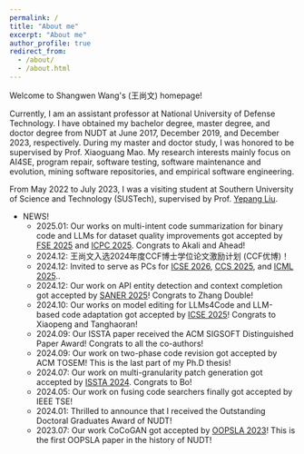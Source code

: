 ```yaml
---
permalink: /
title: "About me"
excerpt: "About me"
author_profile: true
redirect_from: 
  - /about/
  - /about.html
---
```


Welcome to Shangwen Wang's (王尚文) homepage!

Currently, I am an assistant professor at National University of Defense Technology. I have obtained my bachelor degree, master degree, and doctor degree from NUDT at June 2017, December 2019, and December 2023, respectively. During my master and doctor study, I was honored to be supervised by Prof. Xiaoguang Mao. My research interests mainly focus on AI4SE, program repair, software testing, software maintenance and evolution, mining software repositories, and empirical software engineering.

From May 2022 to July 2023, I was a visiting student at Southern University of Science and Technology (SUSTech), supervised by Prof. [Yepang Liu](https://yepangliu.github.io/).

* NEWS!
  * 2025.01: Our works on multi-intent code summarization for binary code and LLMs for dataset quality improvements got accepted by [FSE 2025](https://conf.researchr.org/home/fse-2025) and [ICPC 2025](https://conf.researchr.org/home/icpc-2025). Congrats to Akali and Ahead!
  * 2024.12: 王尚文入选2024年度CCF博士学位论文激励计划 (CCF优博)！
  * 2024.12: Invited to serve as PCs for [ICSE 2026](https://conf.researchr.org/home/icse-2026), [CCS 2025](https://www.sigsac.org/ccs/CCS2025/), and [ICML 2025](https://icml.cc/)..
  * 2024.12: Our work on API entity detection and context completion got accepted by [SANER 2025](https://conf.researchr.org/home/saner-2025)! Congrats to Zhang Double!
  * 2024.10: Our works on model editing for LLMs4Code and LLM-based code adaptation got accepted by [ICSE 2025](https://conf.researchr.org/home/icse-2025)! Congrats to Xiaopeng and Tanghaoran!
  * 2024.09: Our ISSTA paper received the ACM SIGSOFT Distinguished Paper Award! Congrats to all the co-authors!
  * 2024.09: Our work on two-phase code revision got accepted by ACM TOSEM! This is the last part of my Ph.D thesis!
  * 2024.07: Our work on multi-granularity patch generation got accepted by [ISSTA 2024](https://2024.issta.org/). Congrats to Bo!
  * 2024.05: Our work on fusing code searchers finally got accepted by IEEE TSE!
  * 2024.01: Thrilled to announce that I received the Outstanding Doctoral Graduates Award of NUDT!
  * 2023.07: Our work CoCoGAN got accepted by [OOPSLA 2023](https://2023.splashcon.org/track/splash-2023-oopsla)! This is the first OOPSLA paper in the history of NUDT! 
  
